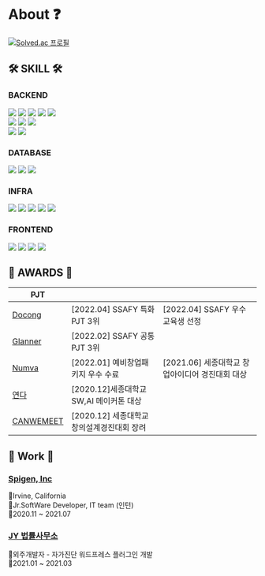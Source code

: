 # About ❓ 

[![Solved.ac 프로필](http://mazassumnida.wtf/api/v2/generate_badge?boj=wjddmadl97)](https://solved.ac/wjddmadl97)

## 🛠 SKILL 🛠
### BACKEND
<img src="https://img.shields.io/badge/-JAVA-007396?style=flat-square&logo=java&logoColor=white"> <img src="https://img.shields.io/badge/-Spring Boot-6DB33F?style=flat-square&logo=SpringBoot&logoColor=white"/> <img src="https://img.shields.io/badge/Spring Security-6DB33F?style=flat-square&logo=Spring Security&logoColor=white"/> <img src="https://img.shields.io/badge/-Swagger-85EA2D?style=flat-square&logo=Swagger&logoColor=black"/> <img src="https://img.shields.io/badge/-Gradle-02303A?style=flat-square&logo=Gradle"/>
<br>
<img src="https://img.shields.io/badge/Python-3776AB?style=flat-square&logo=Python&logoColor=white"/> <img src="https://img.shields.io/badge/-Flask-000000?style=flat-square&logo=Flask"/> <img src="https://img.shields.io/badge/TensorFlow-FF6F00?style=flat-square&logo=TensorFlow&logoColor=white"/>
<br>
<img src="https://img.shields.io/badge/PHP-777BB4?style=flat-square&logo=PHP&logoColor=white"/> <img src="https://img.shields.io/badge/Laravel-FF2D20?style=flat-square&logo=Laravel&logoColor=white"/>

### DATABASE
<img src="https://img.shields.io/badge/MySQL-4479A1?style=flat-square&logo=MySQL&logoColor=white"/> <img src="https://img.shields.io/badge/MariaDB-003545?style=flat-square&logo=MariaDB&logoColor=white"/> <img src="https://img.shields.io/badge/Firebase-FFCA28?style=flat-square&logo=Firebase&logoColor=white"/>

### INFRA
<img src="https://img.shields.io/badge/Amazon AWS-232F3E?style=flat-square&logo=Amazon AWS&logoColor=white"/> <img src="https://img.shields.io/badge/Ubuntu-E95420?style=flat-square&logo=Ubuntu&logoColor=white"/> <img src="https://img.shields.io/badge/Docker-2496ED?style=flat-square&logo=Docker&logoColor=white"/> <img src="https://img.shields.io/badge/NGINX-009639?style=flat-square&logo=NGINX&logoColor=white"/> <img src="https://img.shields.io/badge/Jenkins-D24939?style=flat-square&logo=Jenkins&logoColor=white"/>

### FRONTEND
<img src="https://img.shields.io/badge/HTML5-E34F26?style=flat-square&logo=HTML5&logoColor=white"/> <img src="https://img.shields.io/badge/CSS3-1572B6?style=flat-square&logo=CSS3&logoColor=white"/> <img src="https://img.shields.io/badge/JavaScript-F7DF1E?style=flat-square&logo=JavaScript&logoColor=black"/> <img src="https://img.shields.io/badge/jQuery-0769AD?style=flat-square&logo=jQuery&logoColor=white"/>

## 🥇 AWARDS 🥇
| PJT  |  |  |
| --- | --- | --- |
| [Docong](https://github.com/jeongum/docong) | [2022.04] SSAFY 특화 PJT 3위  | [2022.04] SSAFY 우수 교육생 선정 |  |
| [Glanner](https://github.com/jeongum/glanner) | [2022.02] SSAFY 공통 PJT 3위 |  |  |
| [Numva](https://github.com/jeongum/numva) | [2022.01] 예비창업패키지 우수 수료 | [2021.06] 세종대학교 창업아이디어 경진대회 대상 |
| [연다](https://github.com/jeongum/yeonda) | [2020.12]세종대학교 SW,AI 메이커톤 대상 |  |  |
| [CANWEMEET](https://github.com/jeongum/canwemeet_v2) | [2020.12] 세종대학교 창의설계경진대회 장려 |  |  |

## 👔 Work 👔
### [Spigen, Inc](https://www.spigen.com/)
📍Irvine, California  
🔖Jr.SoftWare Developer, IT team (인턴)  
📆2020.11 ~ 2021.07  
### [JY 법률사무소](https://jy-law.kr/test/)
🔖외주개발자 - 자가진단 워드프레스 플러그인 개발  
📆2021.01 ~ 2021.03   
